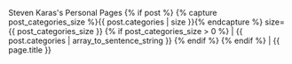 Steven Karas's Personal Pages
{% if post %}
	{% capture post_categories_size %}{{ post.categories | size }}{% endcapture %}
	size={{ post_categories_size }}
	{% if post_categories_size > 0 %}
		| {{ post.categories | array_to_sentence_string }}
	{% endif %}
{% endif %}
 | {{ page.title }}
